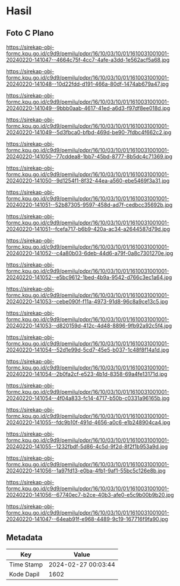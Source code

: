 # Hasil

## Foto C Plano

https://sirekap-obj-formc.kpu.go.id/c9d9/pemilu/pdpr/16/10/03/10/01/1610031001001-20240220-141047--4664c75f-4cc7-4afe-a3dd-1e562acf5a68.jpg

https://sirekap-obj-formc.kpu.go.id/c9d9/pemilu/pdpr/16/10/03/10/01/1610031001001-20240220-141048--10d22fdd-d191-466a-80df-1474ab679a47.jpg

https://sirekap-obj-formc.kpu.go.id/c9d9/pemilu/pdpr/16/10/03/10/01/1610031001001-20240220-141049--9bbb0aab-4617-41ed-a6d3-f97df8ee018d.jpg

https://sirekap-obj-formc.kpu.go.id/c9d9/pemilu/pdpr/16/10/03/10/01/1610031001001-20240220-141049--5d3fbca0-bfbd-469d-be90-7fdbc4f662c2.jpg

https://sirekap-obj-formc.kpu.go.id/c9d9/pemilu/pdpr/16/10/03/10/01/1610031001001-20240220-141050--77cddea8-1bb7-45bd-8777-8b5dc4c71369.jpg

https://sirekap-obj-formc.kpu.go.id/c9d9/pemilu/pdpr/16/10/03/10/01/1610031001001-20240220-141050--9d1254f1-8f32-44ea-a560-ebe5469f3a31.jpg

https://sirekap-obj-formc.kpu.go.id/c9d9/pemilu/pdpr/16/10/03/10/01/1610031001001-20240220-141051--52b87305-9597-458d-ad7f-cedbcc35692b.jpg

https://sirekap-obj-formc.kpu.go.id/c9d9/pemilu/pdpr/16/10/03/10/01/1610031001001-20240220-141051--fcefa717-b6b9-420a-ac34-a2644587d79d.jpg

https://sirekap-obj-formc.kpu.go.id/c9d9/pemilu/pdpr/16/10/03/10/01/1610031001001-20240220-141052--c4a80b03-6deb-44d6-a79f-0a8c7301270e.jpg

https://sirekap-obj-formc.kpu.go.id/c9d9/pemilu/pdpr/16/10/03/10/01/1610031001001-20240220-141052--e5bc9612-1bed-4b9a-9542-d766c3ec1a64.jpg

https://sirekap-obj-formc.kpu.go.id/c9d9/pemilu/pdpr/16/10/03/10/01/1610031001001-20240220-141053--cebe090f-f11a-4973-91d8-96c8a9ce13c5.jpg

https://sirekap-obj-formc.kpu.go.id/c9d9/pemilu/pdpr/16/10/03/10/01/1610031001001-20240220-141053--d820159d-412c-4d48-8896-9fb92a92c5f4.jpg

https://sirekap-obj-formc.kpu.go.id/c9d9/pemilu/pdpr/16/10/03/10/01/1610031001001-20240220-141054--52d1e99d-5cd7-45e5-b037-1c48f8f14a1d.jpg

https://sirekap-obj-formc.kpu.go.id/c9d9/pemilu/pdpr/16/10/03/10/01/1610031001001-20240220-141054--2b0fa2cf-e523-4b1d-8358-69a4fe13171d.jpg

https://sirekap-obj-formc.kpu.go.id/c9d9/pemilu/pdpr/16/10/03/10/01/1610031001001-20240220-141054--4f04a833-fc14-4717-b50b-c0331a96165b.jpg

https://sirekap-obj-formc.kpu.go.id/c9d9/pemilu/pdpr/16/10/03/10/01/1610031001001-20240220-141055--fdc9b10f-491d-4656-a0c6-e1b248904ca4.jpg

https://sirekap-obj-formc.kpu.go.id/c9d9/pemilu/pdpr/16/10/03/10/01/1610031001001-20240220-141055--1232fbdf-5d86-4c5d-9f2d-8f2f1b953a9d.jpg

https://sirekap-obj-formc.kpu.go.id/c9d9/pemilu/pdpr/16/10/03/10/01/1610031001001-20240220-141056--1a97fd13-e0ba-4fb1-9af1-55bc5c126e8b.jpg

https://sirekap-obj-formc.kpu.go.id/c9d9/pemilu/pdpr/16/10/03/10/01/1610031001001-20240220-141056--67740ec7-b2ce-40b3-afe0-e5c9b00b9b20.jpg

https://sirekap-obj-formc.kpu.go.id/c9d9/pemilu/pdpr/16/10/03/10/01/1610031001001-20240220-141047--64eab91f-e968-4489-9c19-167716f9fa90.jpg


## Metadata

| Key        | Value               |
| ---------- | ------------------- |
| Time Stamp | 2024-02-27 00:03:44 |
| Kode Dapil | 1602                |



